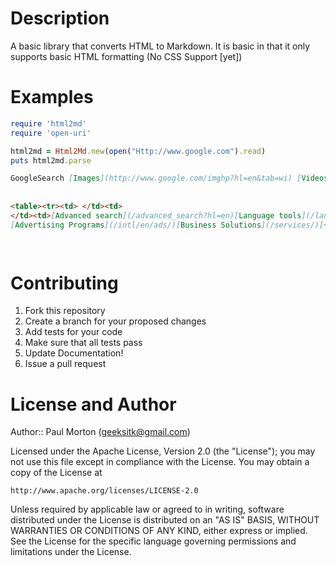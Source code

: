 Description
===========

A basic library that converts HTML to Markdown. It is basic in that it only supports basic HTML formatting (No CSS Support [yet])

Examples
========

``` ruby 
require 'html2md'
require 'open-uri'

html2md = Html2Md.new(open("Http://www.google.com").read)
puts html2md.parse
```

``` markdown
GoogleSearch [Images](http://www.google.com/imghp?hl=en&tab=wi) [Videos](http://video.google.com/?hl=en&tab=wv) [Maps](http://maps.google.com/maps?hl=en&tab=wl) [News](http://news.google.com/nwshp?hl=en&tab=wn) [Shopping](http://www.google.com/shopping?hl=en&tab=wf) [Gmail](https://mail.google.com/mail/?tab=wm) [More »](http://www.google.com/intl/en/options/)[iGoogle](/url?sa=p&pref=ig&pval=3&q=http://www.google.com/ig%3Fhl%3Den%26source%3Diglk&usg=AFQjCNFA18XPfgb7dKnXfKz7x7g1GDH1tg) | [Web History](http://www.google.com/history/optout?hl=en) | [Settings](/preferences?hl=en) | [Sign in](https://accounts.google.com/ServiceLogin?hl=en&continue=http://www.google.com/)  
  
  
<table><tr><td> </td><td>  
</td><td>[Advanced search](/advanced_search?hl=en)[Language tools](/language_tools?hl=en)</td></tr></table>  
[Advertising Programs](/intl/en/ads/)[Business Solutions](/services/)[+Google](https://plus.google.com/116899029375914044550)[About Google](/intl/en/about.html)© 2012 - [Privacy](/intl/en/privacy.html)

 
```


Contributing
============
1. Fork this repository
2. Create a branch for your proposed changes
3. Add tests for your code
4. Make sure that all tests pass
5. Update Documentation!
6. Issue a pull request

License and Author
==================
Author:: Paul Morton (<geeksitk@gmail.com>)

Licensed under the Apache License, Version 2.0 (the "License");
you may not use this file except in compliance with the License.
You may obtain a copy of the License at

    http://www.apache.org/licenses/LICENSE-2.0

Unless required by applicable law or agreed to in writing, software
distributed under the License is distributed on an "AS IS" BASIS,
WITHOUT WARRANTIES OR CONDITIONS OF ANY KIND, either express or implied.
See the License for the specific language governing permissions and
limitations under the License.